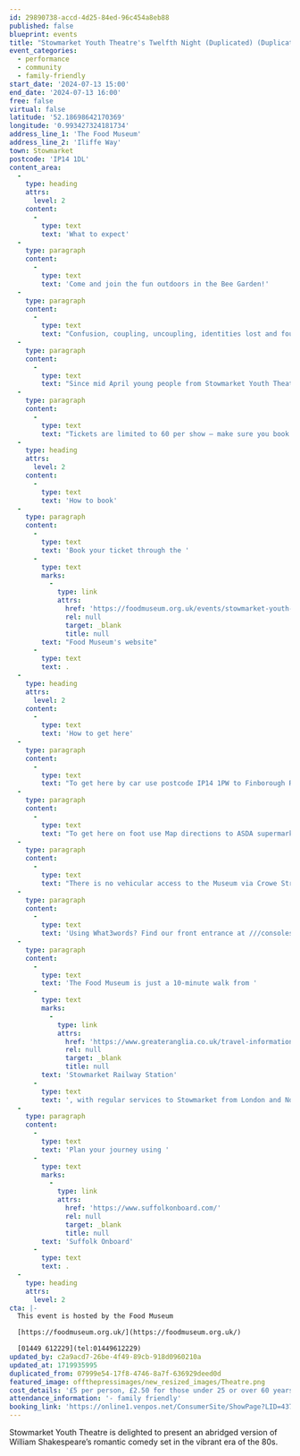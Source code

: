 ```yaml
---
id: 29890738-accd-4d25-84ed-96c454a8eb88
published: false
blueprint: events
title: "Stowmarket Youth Theatre's Twelfth Night (Duplicated) (Duplicated)"
event_categories:
  - performance
  - community
  - family-friendly
start_date: '2024-07-13 15:00'
end_date: '2024-07-13 16:00'
free: false
virtual: false
latitude: '52.18698642170369'
longitude: '0.993427324181734'
address_line_1: 'The Food Museum'
address_line_2: 'Iliffe Way'
town: Stowmarket
postcode: 'IP14 1DL'
content_area:
  -
    type: heading
    attrs:
      level: 2
    content:
      -
        type: text
        text: 'What to expect'
  -
    type: paragraph
    content:
      -
        type: text
        text: 'Come and join the fun outdoors in the Bee Garden!'
  -
    type: paragraph
    content:
      -
        type: text
        text: "Confusion, coupling, uncoupling, identities lost and found – “Twelfth Night” has it all!\_ Following a storm at sea, twins Viola and Sebastian are washed up on the island of Illyria.\_ Each thinking the other is dead, they have different adventures and meet a host of characters whose lives are variously intertwined.\_ As the story unfolds there are winners and losers, friendships won and lost as well as plenty of laughs along the way.\_ Any happy endings………..?"
  -
    type: paragraph
    content:
      -
        type: text
        text: "Since mid April young people from Stowmarket Youth Theatre have been rehearsing hard, bringing to life the language of Shakespeare.\_ Backed by a playlist of 80s hits they are excited to be performing at the Food Museum again.\_ Let the drama begin!"
  -
    type: paragraph
    content:
      -
        type: text
        text: "Tickets are limited to 60 per show – make sure you book early!\_"
  -
    type: heading
    attrs:
      level: 2
    content:
      -
        type: text
        text: 'How to book'
  -
    type: paragraph
    content:
      -
        type: text
        text: 'Book your ticket through the '
      -
        type: text
        marks:
          -
            type: link
            attrs:
              href: 'https://foodmuseum.org.uk/events/stowmarket-youth-theatre-presents-twelfth-night/'
              rel: null
              target: _blank
              title: null
        text: "Food Museum's website"
      -
        type: text
        text: .
  -
    type: heading
    attrs:
      level: 2
    content:
      -
        type: text
        text: 'How to get here'
  -
    type: paragraph
    content:
      -
        type: text
        text: "To get here by car use postcode IP14 1PW to Finborough Road, then turn in to Iliffe Way. The museum car park, 'Iliffe Way Carpark' IP14 1SL is on the right."
  -
    type: paragraph
    content:
      -
        type: text
        text: "To get here on foot use Map directions to ASDA supermarket, IP14 1SL. The museum's main entrance is opposite."
  -
    type: paragraph
    content:
      -
        type: text
        text: "There is no vehicular access to the Museum via Crowe Street, please do not follow SatNav/map instructions that take you this way. Some road/street signs may still use our previous name 'Museum of East Anglian Life'."
  -
    type: paragraph
    content:
      -
        type: text
        text: 'Using What3words? Find our front entrance at ///consoles.today.shuttling'
  -
    type: paragraph
    content:
      -
        type: text
        text: 'The Food Museum is just a 10-minute walk from '
      -
        type: text
        marks:
          -
            type: link
            attrs:
              href: 'https://www.greateranglia.co.uk/travel-information/station-information/smk'
              rel: null
              target: _blank
              title: null
        text: 'Stowmarket Railway Station'
      -
        type: text
        text: ', with regular services to Stowmarket from London and Norwich.'
  -
    type: paragraph
    content:
      -
        type: text
        text: 'Plan your journey using '
      -
        type: text
        marks:
          -
            type: link
            attrs:
              href: 'https://www.suffolkonboard.com/'
              rel: null
              target: _blank
              title: null
        text: 'Suffolk Onboard'
      -
        type: text
        text: .
  -
    type: heading
    attrs:
      level: 2
cta: |-
  This event is hosted by the Food Museum

  [https://foodmuseum.org.uk/](https://foodmuseum.org.uk/)

  [01449 612229](tel:01449612229)
updated_by: c2a9acd7-26be-4f49-89cb-918d0960210a
updated_at: 1719935995
duplicated_from: 07999e54-17f8-4746-8a7f-636929deed0d
featured_image: offthepressimages/new_resized_images/Theatre.png
cost_details: '£5 per person, £2.50 for those under 25 or over 60 years'
attendance_information: '- family friendly'
booking_link: 'https://online1.venpos.net/ConsumerSite/ShowPage?LID=437&PID=8f7ad79f-a470-4efd-b108-4f2a6ab74264'
---
```

Stowmarket Youth Theatre is delighted to present an abridged version of William Shakespeare’s romantic comedy set in the vibrant era of the 80s.